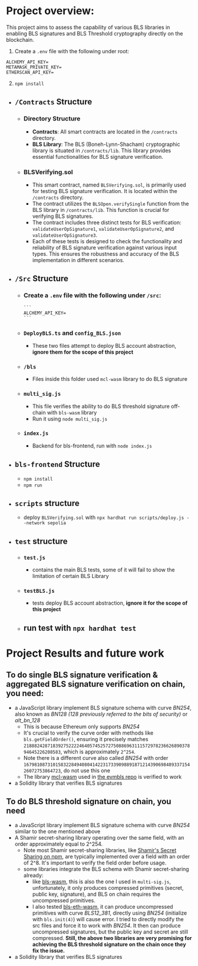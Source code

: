 
# Project overview:
This project aims to assess the capability of various BLS libraries in enabling BLS signatures and BLS Threshold cryptography directly on the blockchain.

1. Create a `.env` file with the following under root: 

```
ALCHEMY_API_KEY=
METAMASK_PRIVATE_KEY=
ETHERSCAN_API_KEY=
```
2. `npm install`

- ## `/Contracts` Structure 
  - ### Directory Structure
    - **Contracts**: All smart contracts are located in the `/contracts` directory.
    - **BLS Library**: The BLS (Boneh-Lynn-Shacham) cryptographic library is situated in `/contracts/lib`. This library provides essential functionalities for BLS signature verification.

  - ### BLSVerifying.sol
    - This smart contract, named `BLSVerifying.sol`, is primarily used for testing BLS signature verification. It is located within the `/contracts` directory.
    - The contract utilizes the `BLSOpen.verifySingle` function from the BLS library in `/contracts/lib`. This function is crucial for verifying BLS signatures.
    - The contract includes three distinct tests for BLS verification: `validateUserOpSignature1`, `validateUserOpSignature2`, and `validateUserOpSignature3`.
    - Each of these tests is designed to check the functionality and reliability of BLS signature verification against various input types. This ensures the robustness and accuracy of the BLS implementation in different scenarios.
- ## `/Src` Structure
  - ### Create a `.env` file with the following under `/src`:
        ```
        ALCHEMY_API_KEY=
        ```
  - ### `DeployBLS.ts` and `config_BLS.json`
    - These two files attempt to deploy BLS account abstraction, **ignore them for the scope of this project**
  - ### `/bls`
    - Files inside this folder used `mcl-wasm` library to do BLS signature
  - ### `multi_sig.js`
    - This file verifies the ability to do BLS threshold signature off-chain with `bls-wasm` library
    - Run it using `node multi_sig.js`
  - ### `index.js`
    - Backend for bls-frontend, run with `node index.js`
- ## `bls-frontend` Structure
  - `npm install`
  - `npm run`
- ## `scripts` structure
  - deploy `BLSVerifying.sol` with `npx hardhat run scripts/deploy.js --network sepolia`
- ## `test` structure
  - ### `test.js`
    - contains the main BLS tests, some of it will fail to show the limitation of certain BLS Library
  - ### `testBLS.js`
    - tests deploy BLS account abstraction, **ignore it for the scope of this project**
  - ## run test with `npx hardhat test`
 
# Project Results and future work
## To do single BLS signature verification & aggregated BLS signature verification on chain, you need:
  - a JavaScript library implement BLS signature schema with curve *BN254*, also known as *BN128 (128 previously referred to the bits of security)* or
*alt_bn_128*
    - This is because Ethereum only supports *BN254*
    - It's crucial to verify the curve order with methods like `bls.getFieldOrder()`, ensuring it precisely matches `21888242871839275222246405745257275088696311157297823662689037894645226208583`, which is approximately `2^254`.
    - Note there is a different curve also called *BN254* with order `16798108731015832284940804142231733909889187121439069848933715426072753864723`, do not use this one
    - The library [mcl-wasm](https://www.npmjs.com/package/mcl-wasm) used in [the evmbls repo](https://github.com/kilic/evmbls/tree/master) is verified to work 
  - a Solidity library that verifies BLS signatures
## To do BLS threshold signature on chain, you need
  - a JavaScript library implement BLS signature schema with curve *BN254* similar to the one mentioned above
  - A Shamir secret-sharing library operating over the same field, with an order approximately equal to 2^254.
    - Note most Shamir secret-sharing libraries, like [Shamir's Secret Sharing on npm](https://www.npmjs.com/package/shamirs-secret-sharing), are typically implemented over a field with an order of 2^8. It's important to verify the field order before usage.
    - some libraries integrate the BLS schema with Shamir secret-sharing already:
        - like [bls-wasm](https://www.npmjs.com/package/bls-wasm), this is also the one I used in `multi-sig.js`, unfortunately, it only produces compressed primitives (secret, public key, signature), and BLS on chain requires the uncompressed primitives.
        - I also tested [bls-eth-wasm](https://www.npmjs.com/package/bls-eth-wasm), it can produce uncompressed primitives with curve *BLS12_381*, directly using *BN254* (initialize with `bls.init(4)`) will cause error. I tried to directly modify the src files and force it to work with *BN254*. It then can produce uncompressed signatures, but the public key and secret are still compressed. **Still, the above two libraries are very promising for achieving the BLS threshold signature on the chain once they fix the issue.**
  - a Solidity library that verifies BLS signatures



